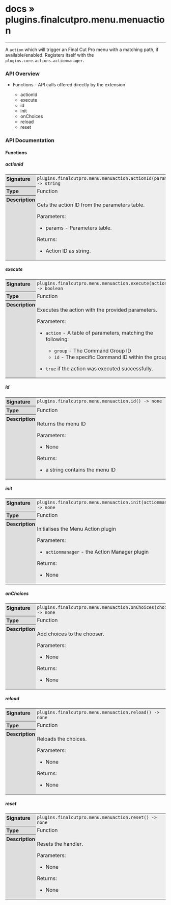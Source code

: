 # [docs](index.md) » plugins.finalcutpro.menu.menuaction
---

A `action` which will trigger an Final Cut Pro menu with a matching path, if available/enabled.
Registers itself with the `plugins.core.actions.actionmanager`.

<style type="text/css">
	a { text-decoration: none; }
	a:hover { text-decoration: underline; }
	th { background-color: #DDDDDD; vertical-align: top; padding: 3px; }
	td { width: 100%; background-color: #EEEEEE; vertical-align: top; padding: 3px; }
	table { width: 100% ; border: 1px solid #0; text-align: left; }
	section > table table td { width: 0; }
</style>
<link rel="stylesheet" href="../../css/docs.css" type="text/css" media="screen" />
<h3>API Overview</h3>
<ul>
<li>Functions - API calls offered directly by the extension</li>
  <ul>
	<li><a href="#actionId">actionId</a></li>
	<li><a href="#execute">execute</a></li>
	<li><a href="#id">id</a></li>
	<li><a href="#init">init</a></li>
	<li><a href="#onChoices">onChoices</a></li>
	<li><a href="#reload">reload</a></li>
	<li><a href="#reset">reset</a></li>
  </ul>
</ul>
<h3>API Documentation</h3>
<h4 class="documentation-section">Functions</h4>
  <section id="actionId">
	<h5><a href="#actionId">actionId</a></h5>
	<table>
	  <tr>
		<th>Signature</th>
		<td><code>plugins.finalcutpro.menu.menuaction.actionId(params) -&gt; string</code></td>
	  </tr>
	  <tr>
		<th>Type</th>
		<td>Function</td>
	  </tr>
	  <tr>
		<th>Description</th>
		<td><p>Gets the action ID from the parameters table.</p>
<p>Parameters:</p>
<ul>
<li>params - Parameters table.</li>
</ul>
<p>Returns:</p>
<ul>
<li>Action ID as string.</li>
</ul>
</td>
	  </tr>
	</table>
  </section>
  <section id="execute">
	<h5><a href="#execute">execute</a></h5>
	<table>
	  <tr>
		<th>Signature</th>
		<td><code>plugins.finalcutpro.menu.menuaction.execute(action) -&gt; boolean</code></td>
	  </tr>
	  <tr>
		<th>Type</th>
		<td>Function</td>
	  </tr>
	  <tr>
		<th>Description</th>
		<td><p>Executes the action with the provided parameters.</p>
<p>Parameters:</p>
<ul>
<li><p><code>action</code>  - A table of parameters, matching the following:</p>
<ul>
<li><code>group</code>   - The Command Group ID</li>
<li><code>id</code>      - The specific Command ID within the group.</li>
</ul>
</li>
<li><p><code>true</code> if the action was executed successfully.</p>
</li>
</ul>
</td>
	  </tr>
	</table>
  </section>
  <section id="id">
	<h5><a href="#id">id</a></h5>
	<table>
	  <tr>
		<th>Signature</th>
		<td><code>plugins.finalcutpro.menu.menuaction.id() -&gt; none</code></td>
	  </tr>
	  <tr>
		<th>Type</th>
		<td>Function</td>
	  </tr>
	  <tr>
		<th>Description</th>
		<td><p>Returns the menu ID</p>
<p>Parameters:</p>
<ul>
<li>None</li>
</ul>
<p>Returns:</p>
<ul>
<li>a string contains the menu ID</li>
</ul>
</td>
	  </tr>
	</table>
  </section>
  <section id="init">
	<h5><a href="#init">init</a></h5>
	<table>
	  <tr>
		<th>Signature</th>
		<td><code>plugins.finalcutpro.menu.menuaction.init(actionmanager) -&gt; none</code></td>
	  </tr>
	  <tr>
		<th>Type</th>
		<td>Function</td>
	  </tr>
	  <tr>
		<th>Description</th>
		<td><p>Initialises the Menu Action plugin</p>
<p>Parameters:</p>
<ul>
<li><code>actionmanager</code> - the Action Manager plugin</li>
</ul>
<p>Returns:</p>
<ul>
<li>None</li>
</ul>
</td>
	  </tr>
	</table>
  </section>
  <section id="onChoices">
	<h5><a href="#onChoices">onChoices</a></h5>
	<table>
	  <tr>
		<th>Signature</th>
		<td><code>plugins.finalcutpro.menu.menuaction.onChoices(choices) -&gt; none</code></td>
	  </tr>
	  <tr>
		<th>Type</th>
		<td>Function</td>
	  </tr>
	  <tr>
		<th>Description</th>
		<td><p>Add choices to the chooser.</p>
<p>Parameters:</p>
<ul>
<li>None</li>
</ul>
<p>Returns:</p>
<ul>
<li>None</li>
</ul>
</td>
	  </tr>
	</table>
  </section>
  <section id="reload">
	<h5><a href="#reload">reload</a></h5>
	<table>
	  <tr>
		<th>Signature</th>
		<td><code>plugins.finalcutpro.menu.menuaction.reload() -&gt; none</code></td>
	  </tr>
	  <tr>
		<th>Type</th>
		<td>Function</td>
	  </tr>
	  <tr>
		<th>Description</th>
		<td><p>Reloads the choices.</p>
<p>Parameters:</p>
<ul>
<li>None</li>
</ul>
<p>Returns:</p>
<ul>
<li>None</li>
</ul>
</td>
	  </tr>
	</table>
  </section>
  <section id="reset">
	<h5><a href="#reset">reset</a></h5>
	<table>
	  <tr>
		<th>Signature</th>
		<td><code>plugins.finalcutpro.menu.menuaction.reset() -&gt; none</code></td>
	  </tr>
	  <tr>
		<th>Type</th>
		<td>Function</td>
	  </tr>
	  <tr>
		<th>Description</th>
		<td><p>Resets the handler.</p>
<p>Parameters:</p>
<ul>
<li>None</li>
</ul>
<p>Returns:</p>
<ul>
<li>None</li>
</ul>
</td>
	  </tr>
	</table>
  </section>
